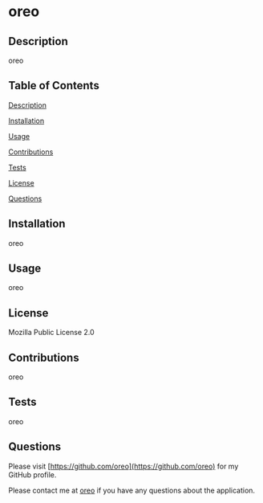 # oreo

## Description
oreo

## Table of Contents 
[Description](#description)
 
[Installation](#dnstallation)
 
[Usage](#usage)
 
[Contributions](#contributions)
 
[Tests](#tests)
 
[License](#license)
 
[Questions](#questions)

## Installation
oreo

## Usage
oreo

## License
Mozilla Public License 2.0

## Contributions
oreo

## Tests
oreo

## Questions
Please visit [https://github.com/oreo](https://github.com/oreo) for my GitHub profile.
    
Please contact me at [oreo](oreo) if you have any questions about the application.
